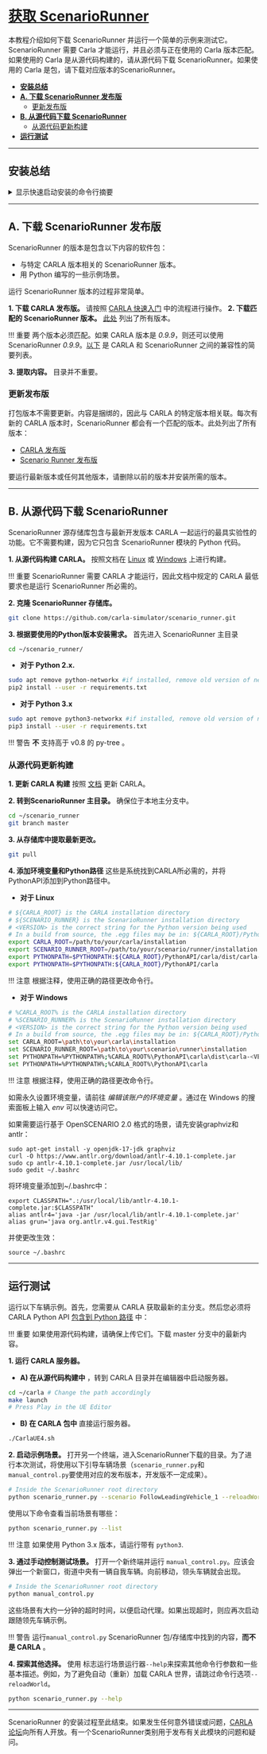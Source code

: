 # [获取 ScenarioRunner](https://github.com/carla-simulator/scenario_runner/blob/master/Docs/getting_scenariorunner.md)

本教程介绍如何下载 ScenarioRunner 并运行一个简单的示例来测试它。ScenarioRunner 需要 Carla 才能运行，并且必须与正在使用的 Carla 版本匹配。如果使用的 Carla 是从源代码构建的，请从源代码下载 ScenarioRunner。如果使用的 Carla 是包，请下载对应版本的ScenarioRunner。

*   __[安装总结](#installation-summary)__  
*   __[A. 下载 ScenarioRunner 发布版](#a.-download-a-scenariorunner-release)__  
	*   [更新发布版](#update-the-release)  
*   __[B. 从源代码下载 ScenarioRunner](#b.-build-scenariorunner-from-source)__  
	*   [从源代码更新构建](#update-the-build-from-source)  
*   __[运行测试](#run-a-test)__  

---
## 安装总结

<details>
   <summary>
    显示快速启动安装的命令行摘要
   </summary>

```sh
# 决定是否使用包或者从源代码构建


# 选项 A) 使用 ScenarioRunner 包
   # 1. 安装 CARLA 包: 
      https://carla.readthedocs.io/en/latest/start_quickstart/
   # 2. 下载匹配的 ScenarioRunner 包: 
      https://github.com/carla-simulator/scenario_runner/releases
   # 3. 抽取内容ntent wherever needed. 

   # Update the release: 
   # 1. Delete previous CARLA and ScenarioRunner versions.
   # 2. Download the latest CARLA release. 
   # 3. Download the matching ScenarioRunner release.


# Option B) Download ScenarioRunner from source
   # 1. Build CARLA from source:
      https://carla.readthedocs.io/en/latest/build_linux/
   # 2. Clone the ScenarioRunner repository: 
git clone https://github.com/carla-simulator/scenario_runner.git
   # 3. Install requirements according to the Python version to be used: 
   # For Python 2.x:
sudo apt remove python-networkx #if installed, remove old version of networkx
pip2 install --user -r requirements.txt
   # For Python 3.x: 
sudo apt remove python3-networkx #if installed, remove old version of networkx
pip3 install --user -r requirements.txt

   # To update ScenarioRunner from source:
   # 1. Update CARLA: 
      https://carla.readthedocs.io/en/latest/build_update/
   # 2. Go to the ScenarioRunner repository, master branch
cd ~/scenario_runner
git branch master
   # 3. Pull the latest changes from the repository
git pull 

```
</details>


---
## A. 下载 ScenarioRunner 发布版

ScenarioRunner 的版本是包含以下内容的软件包： 
*   与特定 CARLA 版本相关的 ScenarioRunner 版本。 
*   用 Python 编写的一些示例场景。 

运行 ScenarioRunner 版本的过程非常简单。  

__1. 下载 CARLA 发布版。__ 请按照 [CARLA 快速入门](https://github.com/carla-simulator/carla/releases) 中的流程进行操作。
__2. 下载匹配的 ScenarioRunner 版本。__ [此处](https://github.com/carla-simulator/scenario_runner/releases) 列出了所有版本。

!!! 重要
    两个版本必须匹配。如果 CARLA 版本是 *0.9.9*，则还可以使用 ScenarioRunner *0.9.9*。[以下](https://github.com/carla-simulator/scenario_runner) 是 CARLA 和 ScenarioRunner 之间的兼容性的简要列表。

__3. 提取内容。__ 目录并不重要。


### 更新发布版

打包版本不需要更新。内容是捆绑的，因此与 CARLA 的特定版本相关联。每次有新的 CARLA 版本时，ScenarioRunner 都会有一个匹配的版本。此处列出了所有版本：

*   [CARLA 发布版](https://github.com/carla-simulator/carla/releases)  
*   [Scenario Runner 发布版](https://github.com/carla-simulator/scenario_runner/releases)  

要运行最新版本或任何其他版本，请删除以前的版本并安装所需的版本。

---
## B. 从源代码下载 ScenarioRunner

ScenarioRunner 源存储库包含与最新开发版本 CARLA 一起运行的最具实验性的功能。它不需要构建，因为它只包含 ScenarioRunner 模块的 Python 代码。

__1. 从源代码构建 CARLA。__ 按照文档在 [Linux](https://carla.readthedocs.io/en/latest/build_linux/) 或 [Windows](https://carla.readthedocs.io/en/latest/build_windows/) 上进行构建。

!!! 重要
    ScenarioRunner 需要 CARLA 才能运行，因此文档中规定的 CARLA 最低要求也是运行 ScenarioRunner 所必需的。

__2. 克隆 ScenarioRunner 存储库。__

```sh
git clone https://github.com/carla-simulator/scenario_runner.git
```

__3. 根据要使用的Python版本安装需求。__  首先进入 ScenarioRunner 主目录

```sh
cd ~/scenario_runner/
```

*   __对于 Python 2.x.__  

```sh
sudo apt remove python-networkx #if installed, remove old version of networkx
pip2 install --user -r requirements.txt
```

*   __对于 Python 3.x__  
```sh
sudo apt remove python3-networkx #if installed, remove old version of networkx
pip3 install --user -r requirements.txt
```

!!! 警告
    __不__ 支持高于 v0.8 的 py-tree 。


### 从源代码更新构建

__1. 更新 CARLA 构建__ 按照 [文档](https://carla.readthedocs.io/en/latest/build_update/) 更新 CARLA。

__2. 转到ScenarioRunner 主目录。__ 确保位于本地主分支中。

```sh
cd ~/scenario_runner
git branch master
```
__3. 从存储库中提取最新更改。__  

```sh
git pull
```

__4. 添加环境变量和Python路径__ 这些是系统找到CARLA所必需的，并将PythonAPI添加到Python路径中。

*   __对于 Linux__

```sh
# ${CARLA_ROOT} is the CARLA installation directory
# ${SCENARIO_RUNNER} is the ScenarioRunner installation directory
# <VERSION> is the correct string for the Python version being used
# In a build from source, the .egg files may be in: ${CARLA_ROOT}/PythonAPI/dist/ instead of ${CARLA_ROOT}/PythonAPI
export CARLA_ROOT=/path/to/your/carla/installation
export SCENARIO_RUNNER_ROOT=/path/to/your/scenario/runner/installation
export PYTHONPATH=$PYTHONPATH:${CARLA_ROOT}/PythonAPI/carla/dist/carla-<VERSION>.egg
export PYTHONPATH=$PYTHONPATH:${CARLA_ROOT}/PythonAPI/carla
```

!!! 注意
    根据注释，使用正确的路径更改命令行。

*   __对于 Windows__


```sh
# %CARLA_ROOT% is the CARLA installation directory
# %SCENARIO_RUNNER% is the ScenarioRunner installation directory
# <VERSION> is the correct string for the Python version being used
# In a build from source, the .egg files may be in: ${CARLA_ROOT}/PythonAPI/dist/ instead of ${CARLA_ROOT}/PythonAPI
set CARLA_ROOT=\path\to\your\carla\installation
set SCENARIO_RUNNER_ROOT=\path\to\your\scenario\runner\installation
set PYTHONPATH=%PYTHONPATH%;%CARLA_ROOT%\PythonAPI\carla\dist\carla-<VERSION>.egg
set PYTHONPATH=%PYTHONPATH%;%CARLA_ROOT%\PythonAPI\carla
```

!!! 注意
    根据注释，使用正确的路径更改命令行。

如需永久设置环境变量，请前往 *编辑该账户的环境变量* 。通过在 Windows 的搜索面板上输入 *env* 可以快速访问它。

如果需要运行基于 OpenSCENARIO 2.0 格式的场景，请先安装graphviz和antlr：
```
sudo apt-get install -y openjdk-17-jdk graphviz
curl -O https://www.antlr.org/download/antlr-4.10.1-complete.jar
sudo cp antlr-4.10.1-complete.jar /usr/local/lib/
sudo gedit ~/.bashrc
```
将环境变量添加到~/.bashrc中：
```
export CLASSPATH=".:/usr/local/lib/antlr-4.10.1-complete.jar:$CLASSPATH"
alias antlr4='java -jar /usr/local/lib/antlr-4.10.1-complete.jar'
alias grun='java org.antlr.v4.gui.TestRig'
```
并使更改生效：
```
source ~/.bashrc
```

---
## 运行测试

运行以下车辆示例。首先，您需要从 CARLA 获取最新的主分支。然后您必须将 CARLA Python API [包含到 Python 路径](https://blog.csdn.net/weixin_39910452/article/details/109598890) 中：

!!! 重要
    如果使用源代码构建，请确保上传它们。下载 master 分支中的最新内容。


__1. 运行 CARLA 服务器。__

*   __A) 在从源代码构建中__ ，转到 CARLA 目录并在编辑器中启动服务器。

```sh
cd ~/carla # Change the path accordingly
make launch
# Press Play in the UE Editor
```

*   __B) 在 CARLA 包中__ 直接运行服务器。

```sh
./CarlaUE4.sh
```

__2. 启动示例场景。__ 打开另一个终端，进入ScenarioRunner下载的目录。为了进行本次测试，将使用以下引导车辆场景（`scenario_runner.py`和`manual_control.py`要使用对应的发布版本，开发版不一定成果）。

```sh
# Inside the ScenarioRunner root directory
python scenario_runner.py --scenario FollowLeadingVehicle_1 --reloadWorld
```

使用以下命令查看当前场景有哪些：
```sh
python scenario_runner.py --list
```

!!! 注意
    如果使用 Python 3.x 版本，请运行带有 `python3`. 

__3. 通过手动控制测试场景。__ 打开一个新终端并运行 `manual_control.py`。应该会弹出一个新窗口，街道中央有一辆自我车辆。向前移动，领头车辆就会出现。

```sh
# Inside the ScenarioRunner root directory
python manual_control.py
```

这些场景有大约一分钟的超时时间，以便启动代理。如果出现超时，则应再次启动跟随领先车辆示例。

!!! 警告
    运行`manual_control.py` ScenarioRunner 包/存储库中找到的内容，__而不是 CARLA__ 。 

__4. 探索其他选择。__ 使用 标志运行场景运行器`--help`来探索其他命令行参数和一些基本描述。例如，为了避免自动（重新）加载 CARLA 世界，请跳过命令行选项`--reloadWorld`。 

```sh
python scenario_runner.py --help
```

---

ScenarioRunner 的安装过程至此结束。如果发生任何意外错误或问题，[CARLA 论坛](https://forum.carla.org/c/using-carla/scenario-runner)向所有人开放。有一个ScenarioRunner类别用于发布有关此模块的问题和疑问。

